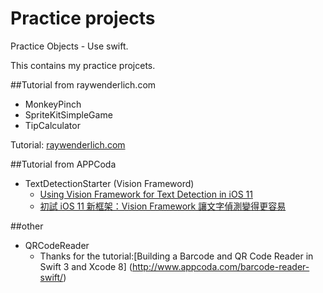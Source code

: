 Practice projects
===================

Practice Objects - Use swift.

This contains my practice projcets.

##Tutorial from raywenderlich.com
* MonkeyPinch
* SpriteKitSimpleGame
* TipCalculator

 Tutorial: [raywenderlich.com](http://www.raywenderlich.com/)
 
##Tutorial from APPCoda
* TextDetectionStarter (Vision Frameword) 
	* [Using Vision Framework for Text Detection in iOS 11](http://www.appcoda.com/vision-framework-introduction/)
	* [初試 iOS 11 新框架：Vision Framework 讓文字偵測變得更容易](https://www.appcoda.com.tw/vision-framework-introduction/)
 
##other

* QRCodeReader
	* Thanks for the tutorial:[Building a Barcode and QR Code Reader in Swift 3 and Xcode 8] (http://www.appcoda.com/barcode-reader-swift/)



